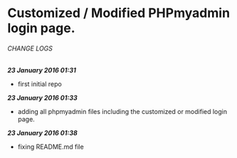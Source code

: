 # Customized / Modified PHPmyadmin login page.


###### CHANGE LOGS

***23 January 2016 01:31***
- first initial repo

***23 January 2016 01:33***
- adding all phpmyadmin files including the customized or modified login page.

***23 January 2016 01:38***
- fixing README.md file